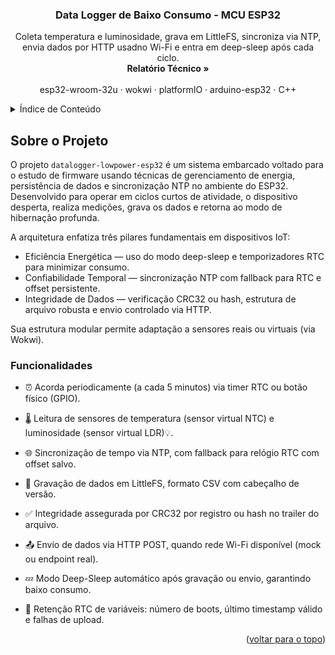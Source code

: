 <a id="readme-top"></a>

<h3 align="center">Data Logger de Baixo Consumo - MCU ESP32</h3>

  <p align="center">
    Coleta temperatura e luminosidade, grava em LittleFS, sincroniza via NTP, envia dados por HTTP usadno Wi-Fi e entra em deep-sleep após cada ciclo.
    <br/>
    <a><strong>Relatório Técnico »</strong></a>
    <br/>
    <br/>
    <a>esp32-wroom-32u</a>
    &middot;
    <a>wokwi</a>
    &middot;
    <a>platformIO</a>
	&middot;
	<a>arduino-esp32</a>
	&middot;
	<a>C++</a>
  </p>
</div>

<!-- TABLE OF CONTENTS -->
<details>
  <summary>Índice de Conteúdo</summary>
  <ol>
    <li>
      <a href="#sobre-o-projeto">Sobre o Projeto</a>
      <ul>
        <li><a href="#funcionalidades">Funcionalidades</a></li>
      </ul>
    </li>
    <li>
      <a href="#tecnologias-usadas">Tecnologias Usadas</a>
      <ul>
        <li><a href="#softwares">Softwares</a></li>
        <li><a href="#hardwares">Hardwares</a></li>
      </ul>
    </li>
    <li><a href="#estutura-do-repositorio">Estrutura do Repositório</a></li>
    <li><a href="#demonstracao">Demonstração</a></li>
    <li><a href="#instalacao">Instalação</a></li>
    <li><a href="#license">Licença</a></li>
    <li><a href="#autor">Autor</a></li>
  </ol>
</details>

<h2 id="sobre-o-projeto"> Sobre o Projeto</h2>

O projeto `datalogger-lowpower-esp32` é um sistema embarcado voltado para o estudo de firmware usando técnicas de gerenciamento de energia, persistência de dados e sincronização NTP no ambiente do ESP32. Desenvolvido para operar em ciclos curtos de atividade, o dispositivo desperta, realiza medições, grava os dados e retorna ao modo de hibernação profunda.

A arquitetura enfatiza três pilares fundamentais em dispositivos IoT:

-   Eficiência Energética — uso do modo deep-sleep e temporizadores RTC para minimizar consumo.
-   Confiabilidade Temporal — sincronização NTP com fallback para RTC e offset persistente.
-   Integridade de Dados — verificação CRC32 ou hash, estrutura de arquivo robusta e envio controlado via HTTP.

Sua estrutura modular permite adaptação a sensores reais ou virtuais (via Wokwi).

<h3 id="funcionalidades"> Funcionalidades</h3>

-   ⏰ Acorda periodicamente (a cada 5 minutos) via timer RTC ou botão físico (GPIO).

-   🌡️ Leitura de sensores de temperatura (sensor virtual NTC) e luminosidade (sensor virtual LDR)💡.

-   🌐 Sincronização de tempo via NTP, com fallback para relógio RTC com offset salvo.

-   💾 Gravação de dados em LittleFS, formato CSV com cabeçalho de versão.

-   ✅ Integridade assegurada por CRC32 por registro ou hash no trailer do arquivo.

-   📤 Envio de dados via HTTP POST, quando rede Wi-Fi disponível (mock ou endpoint real).

-   💤 Modo Deep-Sleep automático após gravação ou envio, garantindo baixo consumo.

-   🔁 Retenção RTC de variáveis: número de boots, último timestamp válido e falhas de upload.

<p align="right">(<a href="#readme-topo">voltar para o topo</a>)</p>
